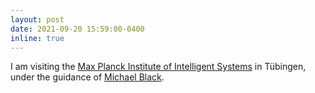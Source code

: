 ```yaml
---
layout: post
date: 2021-09-20 15:59:00-0400
inline: true
---
```


I am visiting the [Max Planck Institute of Intelligent Systems](https://ps.is.tuebingen.mpg.de/) in Tübingen, under the guidance of [Michael Black](https://ps.is.mpg.de/~black).